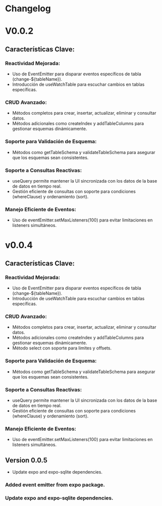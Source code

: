 # Changelog
# V0.0.2

## Características Clave:
### Reactividad Mejorada:

- Uso de EventEmitter para disparar eventos específicos de tabla (change-${tableName}).
- Introducción de useWatchTable para escuchar cambios en tablas específicas.

### CRUD Avanzado:

- Métodos completos para crear, insertar, actualizar, eliminar y consultar datos.
- Métodos adicionales como createIndex y addTableColumns para gestionar esquemas dinámicamente.

### Soporte para Validación de Esquema:

- Métodos como getTableSchema y validateTableSchema para asegurar que los esquemas sean consistentes.

### Soporte a Consultas Reactivas:

- useQuery permite mantener la UI sincronizada con los datos de la base de datos en tiempo real.
- Gestión eficiente de consultas con soporte para condiciones (whereClause) y ordenamiento (sort).


### Manejo Eficiente de Eventos:

- Uso de eventEmitter.setMaxListeners(100) para evitar limitaciones en listeners simultáneos.
# v0.0.4

## Características Clave:
### Reactividad Mejorada:

- Uso de EventEmitter para disparar eventos específicos de tabla (change-${tableName}).
- Introducción de useWatchTable para escuchar cambios en tablas específicas.

### CRUD Avanzado:

- Métodos completos para crear, insertar, actualizar, eliminar y consultar datos.
- Métodos adicionales como createIndex y addTableColumns para gestionar esquemas dinámicamente.
- Método select con soporte para limites y offsets.


### Soporte para Validación de Esquema:

- Métodos como getTableSchema y validateTableSchema para asegurar que los esquemas sean consistentes.

### Soporte a Consultas Reactivas:

- useQuery permite mantener la UI sincronizada con los datos de la base de datos en tiempo real.
- Gestión eficiente de consultas con soporte para condiciones (whereClause) y ordenamiento (sort).


### Manejo Eficiente de Eventos:

- Uso de eventEmitter.setMaxListeners(100) para evitar limitaciones en listeners simultáneos.

## Version 0.0.5

- Update expo and expo-sqlite dependencies.
### Added event emitter from expo package.
### Update expo and expo-sqlite dependencies.